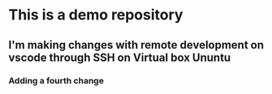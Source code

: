 # This is a demo repository

## I'm making changes with remote development on vscode through SSH on Virtual box Ununtu
### Adding a fourth change 








